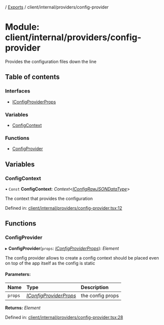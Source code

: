 [](../README.md) / [Exports](../modules.md) / client/internal/providers/config-provider

# Module: client/internal/providers/config-provider

Provides the configuration files down the line

## Table of contents

### Interfaces

- [IConfigProviderProps](../interfaces/client_internal_providers_config_provider.iconfigproviderprops.md)

### Variables

- [ConfigContext](client_internal_providers_config_provider.md#configcontext)

### Functions

- [ConfigProvider](client_internal_providers_config_provider.md#configprovider)

## Variables

### ConfigContext

• `Const` **ConfigContext**: *Context*<[*IConfigRawJSONDataType*](../interfaces/config.iconfigrawjsondatatype.md)\>

The context that provides the configuration

Defined in: [client/internal/providers/config-provider.tsx:12](https://github.com/onzag/itemize/blob/5fcde7cf/client/internal/providers/config-provider.tsx#L12)

## Functions

### ConfigProvider

▸ **ConfigProvider**(`props`: [*IConfigProviderProps*](../interfaces/client_internal_providers_config_provider.iconfigproviderprops.md)): *Element*

The config provider allows to create a config context
should be placed even on top of the app itself
as the config is static

#### Parameters:

Name | Type | Description |
:------ | :------ | :------ |
`props` | [*IConfigProviderProps*](../interfaces/client_internal_providers_config_provider.iconfigproviderprops.md) | the config props    |

**Returns:** *Element*

Defined in: [client/internal/providers/config-provider.tsx:28](https://github.com/onzag/itemize/blob/5fcde7cf/client/internal/providers/config-provider.tsx#L28)
